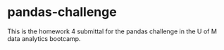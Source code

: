 # pandas-challenge
This is the homework 4 submittal for the pandas challenge in the U of M data analytics bootcamp.
